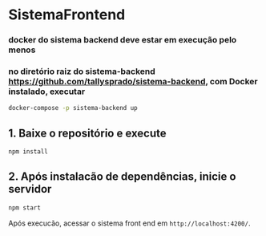 # SistemaFrontend
### docker do sistema backend deve estar em execução pelo menos
### no diretório raiz do sistema-backend <https://github.com/tallysprado/sistema-backend>, com Docker instalado, executar
```bash script
docker-compose -p sistema-backend up
```
## 1. Baixe o repositório e execute
```bash script
npm install
```

## 2. Após instalacão de dependências, inicie o servidor
```bash script
npm start
```

Após execucão, acessar o sistema front end em `http://localhost:4200/`.
